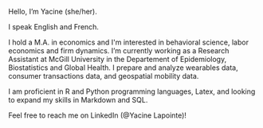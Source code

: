 Hello, I’m Yacine (she/her). 

I speak English and French.

I hold a M.A. in economics and I'm interested in behavioral science, labor economics and firm dynamics.
I’m currently working as a Research Assistant at McGill University in the Departement of Epidemiology, Biostatistics and Global Health. I prepare and analyze wearables data, consumer transactions data, and geospatial mobility data.

I am proficient in R and Python programming languages, Latex, and looking to expand my skills in Markdown and SQL.

Feel free to reach me on LinkedIn (@Yacine Lapointe)!


<!---
yacinelapointe/yacinelapointe is a ✨ special ✨ repository because its `README.md` (this file) appears on your GitHub profile.
You can click the Preview link to take a look at your changes.
--->
